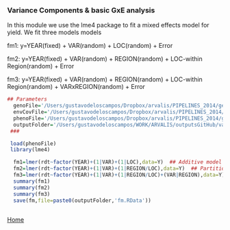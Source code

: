 ### Variance Components & basic GxE analysis

In this module we use the lme4 package to fit a mixed effects model for yield. We fit three models models

   fm1:  y=YEAR(fixed) + VAR(random) + LOC(random) + Error 
   
   fm2:  y=YEAR(fixed) + VAR(random) + REGION(random) + LOC-within Region(random) + Error 
   
   fm3:  y=YEAR(fixed) + VAR(random) + REGION(random) + LOC-within Region(random) + VARxREGION(random) + Error 
   
```R
## Parameters
  genoFile='/Users/gustavodeloscampos/Dropbox/arvalis/PIPELINES_2014/getData/output/X_2012_2014.rda'
  envCovFile='/Users/gustavodeloscampos/Dropbox/arvalis/PIPELINES_2014/getData/output/W_No_ctr_std.rda' 
  phenoFile='/Users/gustavodeloscampos/Dropbox/arvalis/PIPELINES_2014/getData/output/Y.rda' 
  outputFolder='/Users/gustavodeloscampos/WORK/ARVALIS/outputsGitHub/varComp_lmer/'
 ###

 load(phenoFile)
 library(lme4)

  fm1=lmer(rdt~factor(YEAR)+(1|VAR)+(1|LOC),data=Y)  ## Additive model no GxE
  fm2=lmer(rdt~factor(YEAR)+(1|VAR)+(1|REGION/LOC),data=Y)  ## Partitioning varinace of LOC into Region and LOC within region.
  fm3=lmer(rdt~factor(YEAR)+(1|VAR)+(1|REGION/LOC)+(VAR|REGION),data=Y)  ## Adding GxE (VARxREGION)
  summary(fm1)
  summary(fm2)
  summary(fm3)
  save(fm,file=paste0(outputFolder,'fm.RData'))
  
```
[Home](https://github.com/gdlc/ARVALIS/blob/master/README.md)
